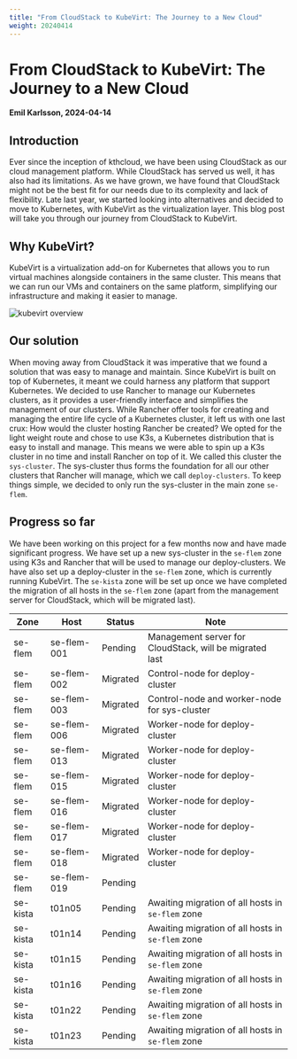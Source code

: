 ```yaml
---
title: "From CloudStack to KubeVirt: The Journey to a New Cloud"
weight: 20240414
---
```


# From CloudStack to KubeVirt: The Journey to a New Cloud
**Emil Karlsson, 2024-04-14**

## Introduction
Ever since the inception of kthcloud, we have been using CloudStack as our cloud management platform. While CloudStack has served us well, it has also had its limitations. As we have grown, we have found that CloudStack might not be the best fit for our needs due to its complexity and lack of flexibility. Late last year, we started looking into alternatives and decided to move to Kubernetes, with KubeVirt as the virtualization layer. This blog post will take you through our journey from CloudStack to KubeVirt.

## Why KubeVirt?
KubeVirt is a virtualization add-on for Kubernetes that allows you to run virtual machines alongside containers in the same cluster. This means that we can run our VMs and containers on the same platform, simplifying our infrastructure and making it easier to manage. 

<img src="../../images/blog/kubevirt_overview.png" alt="kubevirt overview" /><br/>

## Our solution
When moving away from CloudStack it was imperative that we found a solution that was easy to manage and maintain. Since KubeVirt is built on top of Kubernetes, it meant we could harness any platform that support Kubernetes. We decided to use Rancher to manage our Kubernetes clusters, as it provides a user-friendly interface and simplifies the management of our clusters. While Rancher offer tools for creating and managing the entire life cycle of a Kubernetes cluster, it left us with one last crux: How would the cluster hosting Rancher be created? We opted for the light weight route and chose to use K3s, a Kubernetes distribution that is easy to install and manage. This means we were able to spin up a K3s cluster in no time and install Rancher on top of it. We called this cluster the `sys-cluster`. The sys-cluster thus forms the foundation for all our other clusters that Rancher will manage, which we call `deploy-clusters`. To keep things simple, we decided to only run the sys-cluster in the main zone `se-flem`. 

## Progress so far
We have been working on this project for a few months now and have made significant progress. We have set up a new sys-cluster in the `se-flem` zone using K3s and Rancher that will be used to manage our deploy-clusters. We have also set up a deploy-cluster in the `se-flem` zone, which is currently running KubeVirt. The `se-kista` zone will be set up once we have completed the migration of all hosts in the `se-flem` zone (apart from the management server for CloudStack, which will be migrated last).

| Zone | Host | Status | Note |
|------|--------------|--------------|---------|
| se-flem | se-flem-001 | Pending | Management server for CloudStack, will be migrated last |
| se-flem | se-flem-002 | Migrated | Control-node for deploy-cluster |
| se-flem | se-flem-003 | Migrated | Control-node and worker-node for sys-cluster |
| se-flem | se-flem-006 | Migrated | Worker-node for deploy-cluster | |
| se-flem | se-flem-013 | Migrated | Worker-node for deploy-cluster |
| se-flem | se-flem-015 | Migrated | Worker-node for deploy-cluster | |
| se-flem | se-flem-016 | Migrated | Worker-node for deploy-cluster | |
| se-flem | se-flem-017 | Migrated | Worker-node for deploy-cluster | |
| se-flem | se-flem-018 | Migrated | Worker-node for deploy-cluster | |
| se-flem | se-flem-019 | Pending | |
| se-kista | t01n05 | Pending | Awaiting migration of all hosts in `se-flem` zone |
| se-kista | t01n14 | Pending | Awaiting migration of all hosts in `se-flem` zone |
| se-kista | t01n15 | Pending | Awaiting migration of all hosts in `se-flem` zone |
| se-kista | t01n16 | Pending | Awaiting migration of all hosts in `se-flem` zone |
| se-kista | t01n22 | Pending | Awaiting migration of all hosts in `se-flem` zone |
| se-kista | t01n23 | Pending | Awaiting migration of all hosts in `se-flem` zone |
